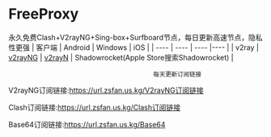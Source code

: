 # FreeProxy
永久免费Clash+V2rayNG+Sing-box+Surfboard节点，每日更新高速节点，隐私性更强
|  客户端  | Android  | Windows  | iOS  |
|  ----  | ----   | ----  |----  |
| v2ray  | [v2rayNG](https://github.com/2dust/v2rayNG/releases/tag/1.8.29) | [v2rayN](https://github.com/2dust/v2rayN/releases) | Shadowrocket(Apple Store搜索Shadowrocket) |

                                            每天更新订阅链接
V2rayNG订阅链接:https://url.zsfan.us.kg/V2rayNG订阅链接    

Clash订阅链接:https://url.zsfan.us.kg/Clash订阅链接

Base64订阅链接:https://url.zsfan.us.kg/Base64
